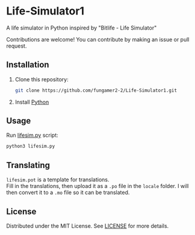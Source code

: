 # Life-Simulator1

A life simulator in Python inspired by "Bitlife - Life Simulator"

Contributions are welcome! You can contribute by making an issue or pull request.

## Installation

1. Clone this repository:
   ```sh
   git clone https://github.com/fungamer2-2/Life-Simulator1.git
   ```
2. Install [Python](https://www.python.org/)

## Usage

Run [lifesim.py](lifesim.py) script:
```sh
python3 lifesim.py
```

## Translating

`lifesim.pot` is a template for translations. <br />
Fill in the translations, then upload it as a `.po` file in the `locale` folder.
I will then convert it to a `.mo` file so it can be translated.

## License

Distributed under the MIT License. See [LICENSE](LICENSE) for more details.
